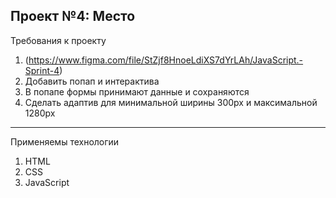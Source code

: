 Проект №4: Место
----------------
Требования к проекту

1. (https://www.figma.com/file/StZjf8HnoeLdiXS7dYrLAh/JavaScript.-Sprint-4)
2. Добавить попап и интерактива
3. В попапе формы принимают данные и сохраняются
4. Сделать адаптив для минимальной ширины 300px и максимальной 1280px
----------------
Применяемы технологии

1. HTML
2. CSS
3. JavaScript
